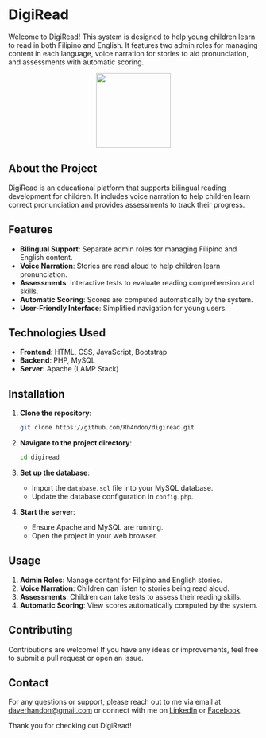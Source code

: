# DigiRead

Welcome to DigiRead! This system is designed to help young children learn to read in both Filipino and English. It features two admin roles for managing content in each language, voice narration for stories to aid pronunciation, and assessments with automatic scoring.

<div id="header" align="center">
  <img src="https://media0.giphy.com/media/v1.Y2lkPTc5MGI3NjExa2gxMjlub3dqZmZicTVkbTljcGVtaDlxOWd5Y2R5MWhyb3pkcHdhMSZlcD12MV9pbnRlcm5hbF9naWZfYnlfaWQmY3Q9Zw/hSFM8fvZ8Zz192kL7e/giphy.webp" width="150"/>
</div>

## About the Project

DigiRead is an educational platform that supports bilingual reading development for children. It includes voice narration to help children learn correct pronunciation and provides assessments to track their progress.

## Features

- **Bilingual Support**: Separate admin roles for managing Filipino and English content.
- **Voice Narration**: Stories are read aloud to help children learn pronunciation.
- **Assessments**: Interactive tests to evaluate reading comprehension and skills.
- **Automatic Scoring**: Scores are computed automatically by the system.
- **User-Friendly Interface**: Simplified navigation for young users.

## Technologies Used

- **Frontend**: HTML, CSS, JavaScript, Bootstrap
- **Backend**: PHP, MySQL
- **Server**: Apache (LAMP Stack)

## Installation

1. **Clone the repository**:
   ```bash
   git clone https://github.com/Rh4ndon/digiread.git
   ```

2. **Navigate to the project directory**:
   ```bash
   cd digiread
   ```

3. **Set up the database**:
   - Import the `database.sql` file into your MySQL database.
   - Update the database configuration in `config.php`.

4. **Start the server**:
   - Ensure Apache and MySQL are running.
   - Open the project in your web browser.

## Usage

1. **Admin Roles**: Manage content for Filipino and English stories.
2. **Voice Narration**: Children can listen to stories being read aloud.
3. **Assessments**: Children can take tests to assess their reading skills.
4. **Automatic Scoring**: View scores automatically computed by the system.

## Contributing

Contributions are welcome! If you have any ideas or improvements, feel free to submit a pull request or open an issue.

## Contact

For any questions or support, please reach out to me via email at daverhandon@gmail.com or connect with me on [LinkedIn](https://www.linkedin.com/in/dave-rhandon-blas-b670b1279) or [Facebook](https://www.facebook.com/people/Rhandon-Dave/100010657007416/).

Thank you for checking out DigiRead!
